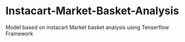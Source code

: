 # Instacart-Market-Basket-Analysis
Model based on instacart Market basket analysis using Tenserflow Framework
